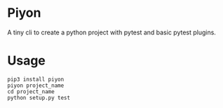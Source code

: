 # Piyon
A tiny cli to create a python project with pytest and basic pytest plugins.

# Usage
```
pip3 install piyon
piyon project_name
cd project_name
python setup.py test
```